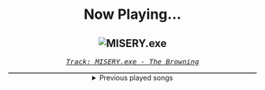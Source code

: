 <div align="center"> 
<h1>Now Playing...</h1>

![MISERY.exe](https://i.scdn.co/image/ab67616d00001e02be120e2135a1bd5b7a7ea84a)
--
_<samp><a href="https://open.spotify.com/track/0grqNPSOI07YkhRGouZOSj">Track: MISERY.exe - The Browning</a></samp>_

<div style="border: 1px #4B5054 solid"></div>
<details>
  <summary>
    Previous played songs
  </summary>
  <table>
    <thead>
      <tr>
        <th>
          Artist
        </th>
        <th>
          Song
        </th>
        <th>
          Link
        </th>
      </tr>
    </thead>
    <tbody>
      <tr><td>The Browning</td><td>MISERY.exe</td><td><a href="https://open.spotify.com/track/0grqNPSOI07YkhRGouZOSj">https://open.spotify.com/track/0grqNPSOI07YkhRGouZOSj</a></td></tr><tr><td>THE DEFECT</td><td>LOST IN THE SHADOWS</td><td><a href="https://open.spotify.com/track/68DYTDoohZpZy4eihqzOnW">https://open.spotify.com/track/68DYTDoohZpZy4eihqzOnW</a></td></tr><tr><td>The Browning</td><td>FED UP</td><td><a href="https://open.spotify.com/track/7MQUmZy6ChiDhOOZGeR6Yc">https://open.spotify.com/track/7MQUmZy6ChiDhOOZGeR6Yc</a></td></tr><tr><td>The Browning</td><td>FED UP</td><td><a href="https://open.spotify.com/track/7MQUmZy6ChiDhOOZGeR6Yc">https://open.spotify.com/track/7MQUmZy6ChiDhOOZGeR6Yc</a></td></tr><tr><td>The Great Old Ones</td><td>Under the Sign of Koth</td><td><a href="https://open.spotify.com/track/62PW14dRxZBpqiTdGv94Lu">https://open.spotify.com/track/62PW14dRxZBpqiTdGv94Lu</a></td></tr><tr><td>Bury Tomorrow</td><td>Heretic (feat. Loz Taylor)</td><td><a href="https://open.spotify.com/track/1lHqZm5MsAc7wZ7W95KcOe">https://open.spotify.com/track/1lHqZm5MsAc7wZ7W95KcOe</a></td></tr><tr><td>Bury Tomorrow</td><td>Cannibal</td><td><a href="https://open.spotify.com/track/0GhZWnjJpFHnujDHFug3Fl">https://open.spotify.com/track/0GhZWnjJpFHnujDHFug3Fl</a></td></tr><tr><td>Bury Tomorrow</td><td>Our Gift</td><td><a href="https://open.spotify.com/track/0h4nv94WIewH3utygS3lvs">https://open.spotify.com/track/0h4nv94WIewH3utygS3lvs</a></td></tr><tr><td>Bury Tomorrow</td><td>LIFE (Paradise Denied)</td><td><a href="https://open.spotify.com/track/3ndwxuh6TAX6eWYy9jWwhP">https://open.spotify.com/track/3ndwxuh6TAX6eWYy9jWwhP</a></td></tr><tr><td>Bury Tomorrow</td><td>The Torch</td><td><a href="https://open.spotify.com/track/1DL0Gy06kaca1NyvSlk5N8">https://open.spotify.com/track/1DL0Gy06kaca1NyvSlk5N8</a></td></tr><tr><td>Bury Tomorrow</td><td>Lionheart</td><td><a href="https://open.spotify.com/track/4Tuif5PfTpZMWxH3ojSywJ">https://open.spotify.com/track/4Tuif5PfTpZMWxH3ojSywJ</a></td></tr><tr><td>Bury Tomorrow</td><td>Cemetery</td><td><a href="https://open.spotify.com/track/4HkIolmDnYfLCyh4hXnnul">https://open.spotify.com/track/4HkIolmDnYfLCyh4hXnnul</a></td></tr><tr><td>Bury Tomorrow</td><td>The Burden</td><td><a href="https://open.spotify.com/track/00B3qsnncHOpraWgHDZqfE">https://open.spotify.com/track/00B3qsnncHOpraWgHDZqfE</a></td></tr><tr><td>Bury Tomorrow</td><td>Knight Life</td><td><a href="https://open.spotify.com/track/1MS9wYAvmguB1iQynr5Zyu">https://open.spotify.com/track/1MS9wYAvmguB1iQynr5Zyu</a></td></tr><tr><td>Bury Tomorrow</td><td>Adrenaline</td><td><a href="https://open.spotify.com/track/7or1lnweHZHxIMXAuvennD">https://open.spotify.com/track/7or1lnweHZHxIMXAuvennD</a></td></tr><tr><td>Bury Tomorrow</td><td>No Less Violent</td><td><a href="https://open.spotify.com/track/2lH5lV6f57sOiLimUoQ106">https://open.spotify.com/track/2lH5lV6f57sOiLimUoQ106</a></td></tr><tr><td>Bury Tomorrow</td><td>The Eternal</td><td><a href="https://open.spotify.com/track/7tMFRulQLe8kPg9kjhXDzX">https://open.spotify.com/track/7tMFRulQLe8kPg9kjhXDzX</a></td></tr><tr><td>Bury Tomorrow</td><td>More Than Mortal</td><td><a href="https://open.spotify.com/track/1hl0fbTH5W4No2M7C8kniy">https://open.spotify.com/track/1hl0fbTH5W4No2M7C8kniy</a></td></tr><tr><td>Normandie</td><td>Hourglass (feat. Dani Winter-Bates)</td><td><a href="https://open.spotify.com/track/4M3f5MT9t99yTVfAzZH1h9">https://open.spotify.com/track/4M3f5MT9t99yTVfAzZH1h9</a></td></tr><tr><td>Bury Tomorrow</td><td>The Seventh Sun</td><td><a href="https://open.spotify.com/track/7xzjDk0zNKszIgcI897O0T">https://open.spotify.com/track/7xzjDk0zNKszIgcI897O0T</a></td></tr>
    </tbody>
  </table>
</details>

</div>
